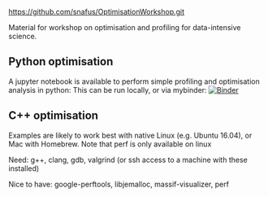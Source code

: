 https://github.com/snafus/OptimisationWorkshop.git

Material for workshop on optimisation and profiling for data-intensive science.

## Python optimisation
A jupyter notebook is available to perform simple profiling and optimisation analysis in python:
This can be run locally, or via mybinder:
[![Binder](https://mybinder.org/badge_logo.svg)](https://mybinder.org/v2/gh/snafus/OptimisationWorkshop.git/master?labpath=Exercise_PythonNotebook%2FPrimes_Profiling_Introduction.ipynb)

## C++ optimisation

Examples are likely to work best with native Linux (e.g. Ubuntu 16.04), or Mac with Homebrew. Note that perf is only available on linux

Need: g++, clang, gdb, valgrind (or ssh access to a machine with these installed)

Nice to have: google-perftools, libjemalloc, massif-visualizer, perf


<!-- Pre-installed docker image available at https://store.docker.com/community/images/stewartmh/ubuntu-proftools



```docker run -it --privileged stewartmh/ubuntu-proftools:latest```
 -->



